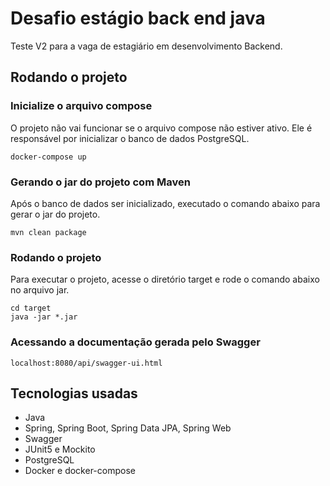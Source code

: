 # Desafio estágio back end java
Teste V2 para a vaga de estagiário em desenvolvimento Backend.

## Rodando o projeto
### Inicialize o arquivo compose
O projeto não vai funcionar se o arquivo compose não estiver ativo. 
Ele é responsável por inicializar o banco de dados PostgreSQL.
```shell
docker-compose up
```

### Gerando o jar do projeto com Maven
Após o banco de dados ser inicializado, executado o comando abaixo para gerar o jar do projeto.
```shell
mvn clean package
```

### Rodando o projeto
Para executar o projeto, acesse o diretório target e rode o comando abaixo no arquivo jar.
```shell
cd target
java -jar *.jar
```

### Acessando a documentação gerada pelo Swagger
```
localhost:8080/api/swagger-ui.html
```

## Tecnologias usadas
- Java
- Spring, Spring Boot, Spring Data JPA, Spring Web
- Swagger
- JUnit5 e Mockito
- PostgreSQL
- Docker e docker-compose